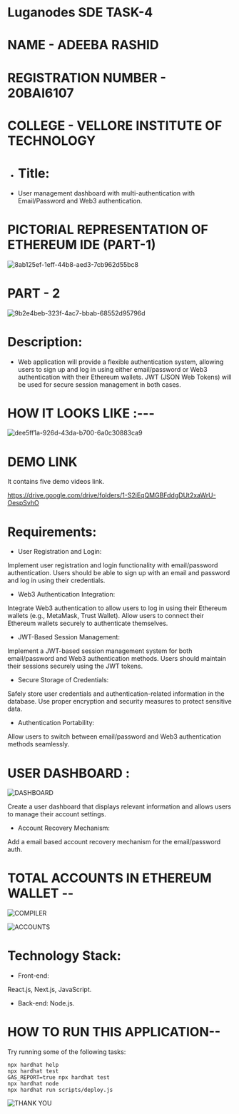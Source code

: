 # Luganodes SDE TASK-4

# NAME - ADEEBA RASHID
# REGISTRATION NUMBER - 20BAI6107
# COLLEGE - VELLORE INSTITUTE OF TECHNOLOGY
* # Title:

*   User management dashboard with multi-authentication with Email/Password and Web3 authentication.

# PICTORIAL REPRESENTATION OF ETHEREUM IDE  (PART-1)
![8ab125ef-1eff-44b8-aed3-7cb962d55bc8](https://github.com/9889AdeebaRashid/luganodes-sde-assignment/assets/80636537/47879b97-6bda-4298-a4f0-c3ed4a5564e0)

# PART - 2 

![9b2e4beb-323f-4ac7-bbab-68552d95796d](https://github.com/9889AdeebaRashid/luganodes-sde-assignment/assets/80636537/0cb5f9c3-fcdc-411f-b2c0-715f84236786)
  
# Description:

* Web application will provide a flexible authentication system, allowing users to sign up and log in using either email/password or Web3 authentication with their Ethereum wallets. JWT (JSON Web Tokens) will be used for secure session management in both cases.

# HOW IT LOOKS LIKE :---

![dee5ff1a-926d-43da-b700-6a0c30883ca9](https://github.com/9889AdeebaRashid/luganodes-sde-assignment/assets/80636537/8fe31f02-e5ca-445a-b5e6-a938c1a7d289)

# DEMO LINK    

It contains five demo videos link.


https://drive.google.com/drive/folders/1-S2iEqQMGBFddgDUt2xaWrU-OespSvhO

# Requirements:

* User Registration and Login:

Implement user registration and login functionality with email/password authentication.
Users should be able to sign up with an email and password and log in using their credentials.

* Web3 Authentication Integration:

Integrate Web3 authentication to allow users to log in using their Ethereum wallets (e.g., MetaMask, Trust Wallet).
Allow users to connect their Ethereum wallets securely to authenticate themselves.

* JWT-Based Session Management:

Implement a JWT-based session management system for both email/password and Web3 authentication methods.
Users should maintain their sessions securely using the JWT tokens.  

* Secure Storage of Credentials:

Safely store user credentials and authentication-related information in the database.
Use proper encryption and security measures to protect sensitive data.  

* Authentication Portability:

Allow users to switch between email/password and Web3 authentication methods seamlessly.  

# USER DASHBOARD :

  
![DASHBOARD](https://github.com/9889AdeebaRashid/luganodes-sde-assignment/assets/80636537/952f29f1-96db-4f25-9a0a-3d5915542ee0)

Create a user dashboard that displays relevant information and allows users to manage their account settings.  

* Account Recovery Mechanism:

Add a email based account recovery mechanism for the email/password auth.

# TOTAL ACCOUNTS IN ETHEREUM WALLET --  


![COMPILER](https://github.com/9889AdeebaRashid/luganodes-sde-assignment/assets/80636537/e8b9ddeb-60d0-437b-8e94-885403d7c73e)

![ACCOUNTS](https://github.com/9889AdeebaRashid/luganodes-sde-assignment/assets/80636537/4415f5e5-1279-43c7-8e87-a7c2443343b1)


# Technology Stack:

* Front-end:

React.js, Next.js, JavaScript.  
* Back-end:
 Node.js.

# HOW TO RUN THIS APPLICATION--  

Try running some of the following tasks:

```shell
npx hardhat help
npx hardhat test
GAS_REPORT=true npx hardhat test
npx hardhat node
npx hardhat run scripts/deploy.js
```


![THANK YOU](https://github.com/9889AdeebaRashid/luganodes-sde-assignment/assets/80636537/3563e88a-b834-44a2-8485-d518c494a4e9)
